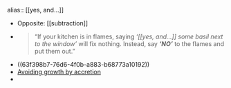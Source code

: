 alias:: [[yes, and…]]

- Opposite: [[subtraction]]
- > “If your kitchen is in flames, saying _‘[[yes, and…]] some basil next to the window’_ will fix nothing. Instead, say _**‘NO’**_ to the flames and put them out.”
- ((63f398b7-76d6-4f0b-a883-b68773a10192))
- [Avoiding growth by accretion](https://mattkimber.co.uk/avoiding-growth-by-accretion/)
-